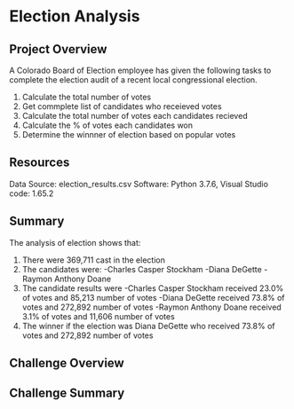 # Election Analysis
## Project Overview
A Colorado Board of Election employee has given the following tasks to complete the election audit of a recent local congressional election.
  1. Calculate the total number of votes
  2. Get commplete list of candidates who receieved votes
  3. Calculate the total number of votes each candidates recieved
  4. Calculate the % of votes each candidates won
  5.  Determine the winnner of election based on popular votes

## Resources
Data Source: election_results.csv
Software: Python 3.7.6, Visual Studio code: 1.65.2

## Summary
The analysis of election shows that:
1. There were 369,711 cast in the election
2. The candidates were:
    -Charles Casper Stockham
    -Diana DeGette
    -Raymon Anthony Doane
3. The candidate results were
    -Charles Casper Stockham received 23.0% of votes and 85,213 number of votes
    -Diana DeGette received 73.8% of votes and 272,892 number of votes
    -Raymon Anthony Doane received 3.1% of votes and 11,606 number of votes
4. The winner if the election was Diana DeGette who received 73.8% of votes and 272,892 number of votes

## Challenge Overview

## Challenge Summary
